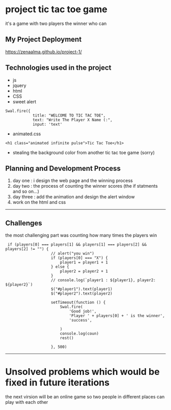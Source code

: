 <!-- md mark down -->

<!-- heading part -->

# project tic tac toe game
it's a game with two players 
the winner who can 
<!-- # = h1
## = h2 -->
## My Project Deployment

 https://zenaalma.github.io/project-1/


## Technologies used in the project
<!-- unorderlist -->
* js
* jquery
* html
* CSS
* sweet alert
```
Swal.fire({
            title: "WELCOME TO TIC TAC TOE",
            text: "Write The Player X Name (:",
            input: 'text'
```
* animated.css
```
<h1 class="animated infinite pulse">Tic Tac Toe</h1>
```

* stealing the background color from another tic tac toe game (sorry)


## Planning and Development Process
<!-- order list -->
1. day one : i design the web page and the winning process
2. day two : the process of counting the winner scores (the if statments and so on...)
3. day three : add the animation and design the alert window 
4. work on the html and css


<!-- add links -->
<!-- [google](http://google.com) -->

<!-- add images -->
<!-- ![wireframe](url or path) -->


<!-- horizontal line -->

---

## Challenges
the most challenging part was counting how many times the players win
```
 if (players[0] === players[1] && players[1] === players[2] && players[2] != "") {
                    // alert("you win") 
                    if (players[0] === "X") {
                        player1 = player1 + 1
                    } else {
                        player2 = player2 + 1
                    }
                    // console.log(`player1 : ${player1}, player2: ${player2}`)
                    $("#player1").text(player1)
                    $("#player2").text(player2)

                    setTimeout(function () {
                        Swal.fire(
                            'Good job!',
                            'Player ' + players[0] + ' is the winner',
                            'success',

                        )
                        console.log(coun)
                        rest()

                    }, 500)

```
 ---

# Unsolved problems which would be fixed in future iterations

the next virsion will be an online game so two people in different places can play with
each other